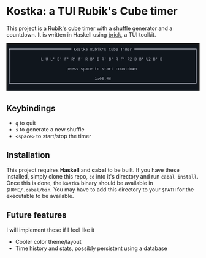 # Kostka: a TUI Rubik's Cube timer

This project is a Rubik's cube timer with a shuffle generator and a countdown.
It is written in Haskell using [brick](https://github.com/jtdaugherty/brick), a
TUI toolkit.

![screenshot](doc/screenshot.png "Screenshot of the program")

## Keybindings

* `q` to quit
* `s` to generate a new shuffle
* `<space>` to start/stop the timer

## Installation

This project requires **Haskell** and **cabal** to be built. If you have these
installed, simply clone this repo, `cd` into it's directory and run `cabal
install`. Once this is done, the `kostka` binary should be available in
`$HOME/.cabal/bin`. You may have to add this directory to your `$PATH` for the
executable to be available.

## Future features

I will implement these if I feel like it

* Cooler color theme/layout
* Time history and stats, possibly persistent using a database

